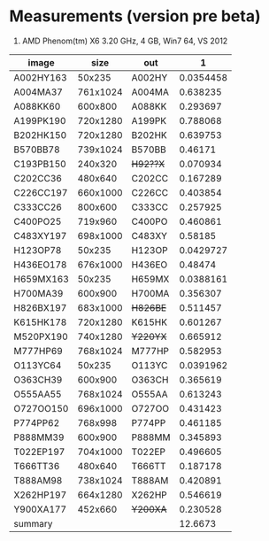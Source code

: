 Measurements (version pre beta)
=================
1. AMD Phenom(tm) X6 3.20 GHz, 4 GB, Win7 64, VS 2012

image     |size     |out        | 1       |
----------|---------|-----------|---------|
A002HY163 |50x235   |A002HY     |0.0354458|
A004MA37  |761x1024 |A004MA     |0.638235 |
A088KK60  |600x800  |A088KK     |0.293697 |
A199PK190 |720x1280 |A199PK     |0.788068 |
B202HK150 |720x1280 |B202HK     |0.639753 |
B570BB78  |739x1024 |B570BB     |0.46171  |
C193PB150 |240x320  |~~H92??X~~ |0.070934 |
C202CC36  |480x640  |C202CC     |0.167289 |
C226CC197 |660x1000 |C226CC     |0.403854 |
C333CC26  |800x600  |C333CC     |0.257925 |
C400PO25  |719x960  |C400PO     |0.460861 |
C483XY197 |698x1000 |C483XY     |0.58185  |
H123OP78  |50x235   |H123OP     |0.0429727|
H436EO178 |676x1000 |H436EO     |0.48474  |
H659MX163 |50x235   |H659MX     |0.0388161|
H700MA39  |600x900  |H700MA     |0.356307 |
H826BX197 |683x1000 |~~H826BE~~ |0.511457 |
K615HK178 |720x1280 |K615HK     |0.601267 |
M520PX190 |740x1280 |~~Y220YX~~ |0.665912 |
M777HP69  |768x1024 |M777HP     |0.582953 |
O113YC64  |50x235   |O113YC     |0.0391962|
O363CH39  |600x900  |O363CH     |0.365619 |
O555AA55  |768x1024 |O555AA     |0.613243 |
O727OO150 |696x1000 |O727OO     |0.431423 |
P774PP62  |768x998  |P774PP     |0.461185 |
P888MM39  |600x900  |P888MM     |0.345893 |
T022EP197 |704x1000 |T022EP     |0.496605 |
T666TT36  |480x640  |T666TT     |0.187178 |
T888AM98  |738x1024 |T888AM     |0.420891 |
X262HP197 |664x1280 |X262HP     |0.546619 |
Y900XA177 |452x660  |~~Y200XA~~ |0.230528 |
summary   |         |           |12.6673  |

